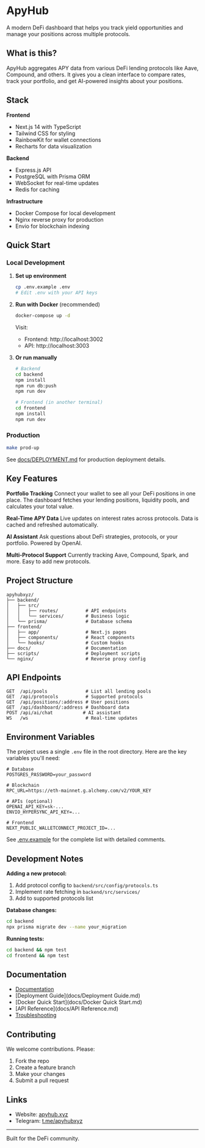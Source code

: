 # ApyHub

A modern DeFi dashboard that helps you track yield opportunities and manage your positions across multiple protocols.

## What is this?

ApyHub aggregates APY data from various DeFi lending protocols like Aave, Compound, and others. It gives you a clean interface to compare rates, track your portfolio, and get AI-powered insights about your positions.

## Stack

**Frontend**
- Next.js 14 with TypeScript
- Tailwind CSS for styling
- RainbowKit for wallet connections
- Recharts for data visualization

**Backend**
- Express.js API
- PostgreSQL with Prisma ORM
- WebSocket for real-time updates
- Redis for caching

**Infrastructure**
- Docker Compose for local development
- Nginx reverse proxy for production
- Envio for blockchain indexing

## Quick Start

### Local Development

1. **Set up environment**
   ```bash
   cp .env.example .env
   # Edit .env with your API keys
   ```

2. **Run with Docker** (recommended)
   ```bash
   docker-compose up -d
   ```

   Visit:
   - Frontend: http://localhost:3002
   - API: http://localhost:3003

3. **Or run manually**
   ```bash
   # Backend
   cd backend
   npm install
   npm run db:push
   npm run dev

   # Frontend (in another terminal)
   cd frontend
   npm install
   npm run dev
   ```

### Production

```bash
make prod-up
```

See [docs/DEPLOYMENT.md](docs/DEPLOYMENT.md) for production deployment details.

## Key Features

**Portfolio Tracking**
Connect your wallet to see all your DeFi positions in one place. The dashboard fetches your lending positions, liquidity pools, and calculates your total value.

**Real-Time APY Data**
Live updates on interest rates across protocols. Data is cached and refreshed automatically.

**AI Assistant**
Ask questions about DeFi strategies, protocols, or your portfolio. Powered by OpenAI.

**Multi-Protocol Support**
Currently tracking Aave, Compound, Spark, and more. Easy to add new protocols.

## Project Structure

```
apyhubxyz/
├── backend/
│   ├── src/
│   │   ├── routes/          # API endpoints
│   │   └── services/        # Business logic
│   └── prisma/              # Database schema
├── frontend/
│   ├── app/                 # Next.js pages
│   ├── components/          # React components
│   └── hooks/               # Custom hooks
├── docs/                    # Documentation
├── scripts/                 # Deployment scripts
└── nginx/                   # Reverse proxy config
```

## API Endpoints

```
GET  /api/pools              # List all lending pools
GET  /api/protocols          # Supported protocols
GET  /api/positions/:address # User positions
GET  /api/dashboard/:address # Dashboard data
POST /api/ai/chat           # AI assistant
WS   /ws                     # Real-time updates
```

## Environment Variables

The project uses a single `.env` file in the root directory. Here are the key variables you'll need:

```env
# Database
POSTGRES_PASSWORD=your_password

# Blockchain
RPC_URL=https://eth-mainnet.g.alchemy.com/v2/YOUR_KEY

# APIs (optional)
OPENAI_API_KEY=sk-...
ENVIO_HYPERSYNC_API_KEY=...

# Frontend
NEXT_PUBLIC_WALLETCONNECT_PROJECT_ID=...
```

See [.env.example](.env.example) for the complete list with detailed comments.

## Development Notes

**Adding a new protocol:**
1. Add protocol config to `backend/src/config/protocols.ts`
2. Implement rate fetching in `backend/src/services/`
3. Add to supported protocols list

**Database changes:**
```bash
cd backend
npx prisma migrate dev --name your_migration
```

**Running tests:**
```bash
cd backend && npm test
cd frontend && npm test
```

## Documentation

- [Documentation](docs/Documentation.md)
- [Deployment Guide](docs/Deployment Guide.md)
- [Docker Quick Start](docs/Docker Quick Start.md)
- [API Reference](docs/API Reference.md)
- [Troubleshooting](docs/Troubleshooting.md)

## Contributing

We welcome contributions. Please:
1. Fork the repo
2. Create a feature branch
3. Make your changes
4. Submit a pull request

## Links

- Website: [apyhub.xyz](https://apyhub.xyz)
- Telegram: [t.me/apyhubxyz](https://t.me/apyhubxyz)

---

Built for the DeFi community.
